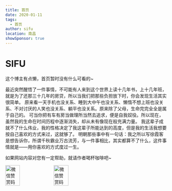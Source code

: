 ```yaml
---
title: 首页
date: 2020-01-11
tags: 
  - 首页
author: sifu
location: 南昌  
showSponsor: true
---
```


# SIFU

这个博主有点懒，首页暂时没有什么可看的~

最近突然醒悟了一件事情，不可能有人来到这个世界上读十几年书，上十几年班，就是为了还那三十几年的房贷，所以当我们把那些负担放下时，你会发现生活其实很简单。
原来看一天手机也没关系、睡到大中午也没关系、懒惰不想上班也没关系、不对讨厌的人笑也没关系、躺平也没关系。原来除了父母，生命完完全全是属于自己的。
可当你把有车有房当做理所当然去追求，便是自我奴役。所以现在，虽然我的生命在时间历程中逐渐消失，却从未有像现在般充满力量。
我这辈子成就不了什么伟业，我的性格决定了我这辈子所能达到的高度，但是我的生活我想要按自己喜欢的方式来过，这就够了。
明朝那些事中有一句话：我之所以写徐霞客是想告诉你，所谓千秋霸业万古流芳，与一件事相比，其实都算不了什么，这件事情就是——用你喜欢的方式度过一生。

如果网站内容对您有一定帮助，就请作者喝杯咖啡吧~

<div style="display: flex;">
    <img style="width: 30%;" src="/images/qrcode-wechat.png" alt="微信赞赏码">
    <img style="width: 30%;" src="/images/qrcode-alipay.png" alt="微信赞赏码">
</div>

<RecoDemo>
  <template slot="code-template">
     <<< @/blog/.vuepress/demo/vue-demo.vue?template
  </template>
  <template slot="code-script">
    <<< @/blog/.vuepress/demo/vue-demo.vue?script
  </template>
  <template slot="code-style">
    <<< @/blog/.vuepress/demo/vue-demo.vue?style
  </template>
  <vue-demo slot="demo"></vue-demo>
</RecoDemo>

<!-- more -->

<Vssue :title="$title" />

